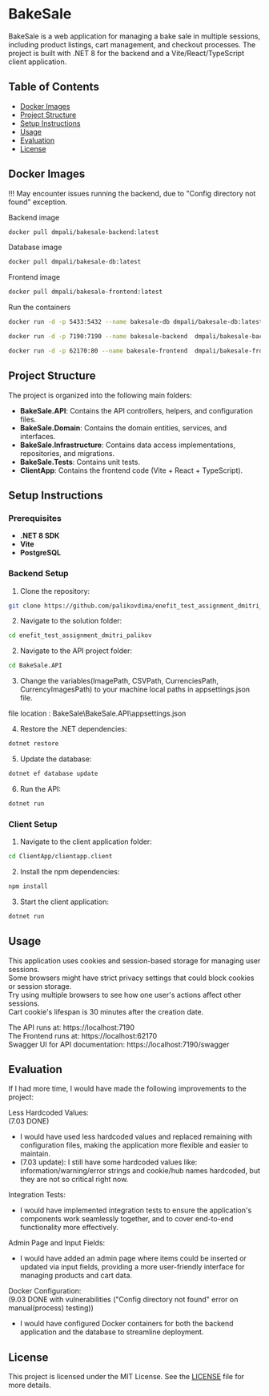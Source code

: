 # BakeSale

BakeSale is a web application for managing a bake sale in multiple sessions, including product listings, cart management, and checkout processes. The project is built with .NET 8 for the backend and a Vite/React/TypeScript client application.

## Table of Contents

- [Docker Images](#docker-images)
- [Project Structure](#project-structure)
- [Setup Instructions](#setup-instructions)
- [Usage](#usage)
- [Evaluation](#evaluation)
- [License](#license)


## Docker Images
!!! May encounter issues running the backend, due to "Config directory not found" exception. <br>

Backend image
```bash
docker pull dmpali/bakesale-backend:latest
```
Database image
```bash
docker pull dmpali/bakesale-db:latest
```
Frontend image
```bash
docker pull dmpali/bakesale-frontend:latest
```
Run the containers
```bash
docker run -d -p 5433:5432 --name bakesale-db dmpali/bakesale-db:latest
```
```bash
docker run -d -p 7190:7190 --name bakesale-backend  dmpali/bakesale-backend:latest
```
```bash
docker run -d -p 62170:80 --name bakesale-frontend  dmpali/bakesale-frontend:latest
```


## Project Structure

The project is organized into the following main folders:

- **BakeSale.API**: Contains the API controllers, helpers, and configuration files.
- **BakeSale.Domain**: Contains the domain entities, services, and interfaces.
- **BakeSale.Infrastructure**: Contains data access implementations, repositories, and migrations.
- **BakeSale.Tests**: Contains unit tests.
- **ClientApp**: Contains the frontend code (Vite + React + TypeScript).

## Setup Instructions

### Prerequisites

- **.NET 8 SDK**
- **Vite**
- **PostgreSQL**

### Backend Setup

1. Clone the repository:

```bash
git clone https://github.com/palikovdima/enefit_test_assignment_dmitri_palikov.git
```

2. Navigate to the solution folder:
   
```bash
cd enefit_test_assignment_dmitri_palikov
```

2. Navigate to the API project folder:

```bash
cd BakeSale.API
```

3. Change the variables(ImagePath, CSVPath, CurrenciesPath, CurrencyImagesPath) to your machine local paths in appsettings.json file. <br>

file location : BakeSale\BakeSale.API\appsettings.json<br>


4. Restore the .NET dependencies:

```bash
dotnet restore
```

5. Update the database:

```bash
dotnet ef database update
```

6. Run the API:

```bash
dotnet run
```

### Client Setup


1. Navigate to the client application folder:

```bash
cd ClientApp/clientapp.client
```

2. Install the npm dependencies:

```bash
npm install
```

3. Start the client application:

```bash
dotnet run
```

## Usage


This application uses cookies and session-based storage for managing user sessions.  <br>
Some browsers might have strict privacy settings that could block cookies or session storage.  <br>
Try using multiple browsers to see how one user's actions affect other sessions. <br>
Cart cookie's lifespan is 30 minutes after the creation date. <br>

The API runs at: https://localhost:7190 <br>
The Frontend runs at: https://localhost:62170 <br>
Swagger UI for API documentation: https://localhost:7190/swagger


## Evaluation


If I had more time, I would have made the following improvements to the project:<br>

Less Hardcoded Values: <br> (7.03 DONE)
* I would have used less hardcoded values and replaced remaining with configuration files, making the application more flexible and easier to maintain.<br>
* (7.03 update): I still have some hardcoded values like: information/warning/error strings and cookie/hub names hardcoded, but they are not so critical right now. <br>

Integration Tests: <br>
* I would have implemented integration tests to ensure the application's components work seamlessly together, and to cover end-to-end functionality more effectively.<br>

Admin Page and Input Fields: <br>
* I would have added an admin page where items could be inserted or updated via input fields, providing a more user-friendly interface for managing products and cart data.<br>

Docker Configuration: <br> (9.03 DONE with vulnerabilities ("Config directory not found" error on manual(process) testing))
* I would have configured Docker containers for both the backend application and the database to streamline deployment.<br>




## License

This project is licensed under the MIT License. See the [LICENSE](LICENSE) file for more details.
